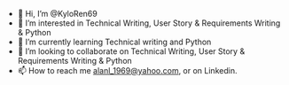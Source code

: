 - 👋 Hi, I’m @KyloRen69
- 👀 I’m interested in Technical Writing, User Story & Requirements Writing & Python
- 🌱 I’m currently learning Technical writing and Python
- 💞️ I’m looking to collaborate on Technical Writing, User Story & Requirements Writing & Python
- 📫 How to reach me alanl_1969@yahoo.com, or on Linkedin.

<!---
KyloRen69/KyloRen69 is a ✨ special ✨ repository because its `README.md` (this file) appears on your GitHub profile.
You can click the Preview link to take a look at your changes.
--->
